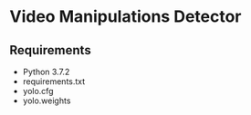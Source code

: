 # Video Manipulations Detector
## Requirements
- Python 3.7.2
- requirements.txt
- yolo.cfg
- yolo.weights
